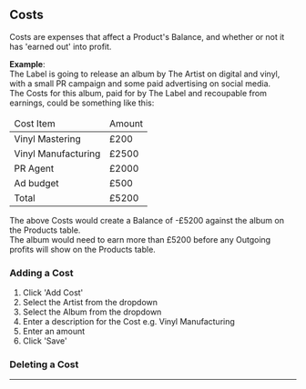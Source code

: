 <a id="costs"></a>
## Costs

Costs are expenses that affect a Product's Balance, and whether or not it has 'earned out' into profit.

<aside>
<strong>Example</strong>:<br />
The Label is going to release an album by The Artist on digital and vinyl, with a small PR campaign and some paid advertising on social media.<br />
The Costs for this album, paid for by The Label and recoupable from earnings, could be something like this:

<table>
 <thead>
    <tr>
<td>Cost Item</td>
<td>Amount</td>
</tr>
</thead>
<tbody>
<tr>
<td>Vinyl Mastering</td><td>£200</td>
</tr>
<tr>
<td>Vinyl Manufacturing</td><td>£2500</td>
</tr>
<tr>
<td>PR Agent</td><td>£2000</td>
</tr>
<tr>
<td>Ad budget</td><td>£500</td>
</tr>
<tr class="totals">
<td>Total</td><td>£5200</td>
</tr>
</tbody>
</table>
The above Costs would create a Balance of -£5200 against the album on the Products table.<br />
The album would need to earn more than £5200 before any Outgoing profits will show on the Products table.
</aside>

### Adding a Cost

1. Click 'Add Cost'
2. Select the Artist from the dropdown
3. Select the Album from the dropdown
2. Enter a description for the Cost e.g. Vinyl Manufacturing
3. Enter an amount
4. Click 'Save'

### Deleting a Cost

<hr>